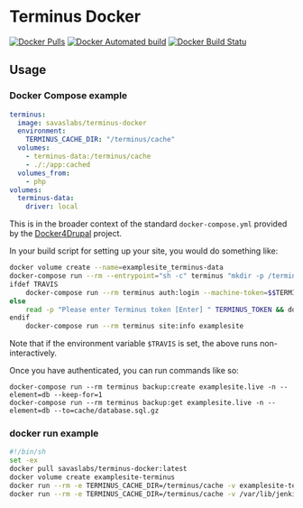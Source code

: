 # Terminus Docker

[![Docker Pulls](https://img.shields.io/docker/pulls/savaslabs/terminus-docker.svg)](https://hub.docker.com/r/savaslabs/terminus-docker/)
[![Docker Automated build](https://img.shields.io/docker/automated/savaslabs/terminus-docker.svg)](https://hub.docker.com/r/savaslabs/terminus-docker/)
[![Docker Build Statu](https://img.shields.io/docker/build/savaslabs/terminus-docker.svg)](https://hub.docker.com/r/savaslabs/terminus-docker)

## Usage

### Docker Compose example

``` yaml
terminus:
  image: savaslabs/terminus-docker
  environment:
    TERMINUS_CACHE_DIR: "/terminus/cache"
  volumes:
    - terminus-data:/terminus/cache
    - ./:/app:cached
  volumes_from:
    - php
volumes:
  terminus-data:
    driver: local
```

This is in the broader context of the standard `docker-compose.yml` provided by the [Docker4Drupal](https://github.com/wodby/docker4drupal) project.

In your build script for setting up your site, you would do something like:

``` sh
docker volume create --name=examplesite_terminus-data
docker-compose run --rm --entrypoint="sh -c" terminus "mkdir -p /terminus/cache/tokens"
ifdef TRAVIS
	docker-compose run --rm terminus auth:login --machine-token=$$TERMINUS_TOKEN
else
	read -p "Please enter Terminus token [Enter] " TERMINUS_TOKEN && docker-compose run --rm terminus auth:login --machine-token=$$TERMINUS_TOKEN
endif
	docker-compose run --rm terminus site:info examplesite
```

Note that if the environment variable `$TRAVIS` is set, the above runs non-interactively.

Once you have authenticated, you can run commands like so:

```
docker-compose run --rm terminus backup:create examplesite.live -n --element=db --keep-for=1
docker-compose run --rm terminus backup:get examplesite.live -n --element=db --to=cache/database.sql.gz
```

### docker run example

``` sh
#!/bin/sh
set -ex
docker pull savaslabs/terminus-docker:latest
docker volume create examplesite-terminus
docker run --rm -e TERMINUS_CACHE_DIR=/terminus/cache -v examplesite-terminus:/terminus/cache savaslabs/terminus-docker auth:login --machine-token=$MACHINE_TOKEN
docker run --rm -e TERMINUS_CACHE_DIR=/terminus/cache -v /var/lib/jenkins/.ssh:/root/.ssh:ro -v examplesite-terminus:/terminus/cache savaslabs/terminus-docker drush examplesite.live -- cron -v
```
